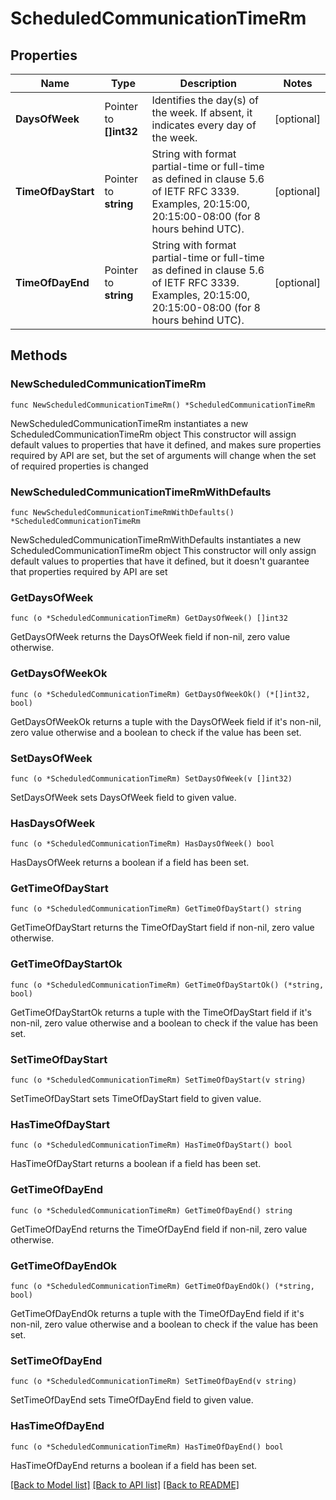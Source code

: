 # ScheduledCommunicationTimeRm

## Properties

Name | Type | Description | Notes
------------ | ------------- | ------------- | -------------
**DaysOfWeek** | Pointer to **[]int32** | Identifies the day(s) of the week. If absent, it indicates every day of the week.  | [optional] 
**TimeOfDayStart** | Pointer to **string** | String with format partial-time or full-time as defined in clause 5.6 of IETF RFC 3339. Examples, 20:15:00, 20:15:00-08:00 (for 8 hours behind UTC).   | [optional] 
**TimeOfDayEnd** | Pointer to **string** | String with format partial-time or full-time as defined in clause 5.6 of IETF RFC 3339. Examples, 20:15:00, 20:15:00-08:00 (for 8 hours behind UTC).   | [optional] 

## Methods

### NewScheduledCommunicationTimeRm

`func NewScheduledCommunicationTimeRm() *ScheduledCommunicationTimeRm`

NewScheduledCommunicationTimeRm instantiates a new ScheduledCommunicationTimeRm object
This constructor will assign default values to properties that have it defined,
and makes sure properties required by API are set, but the set of arguments
will change when the set of required properties is changed

### NewScheduledCommunicationTimeRmWithDefaults

`func NewScheduledCommunicationTimeRmWithDefaults() *ScheduledCommunicationTimeRm`

NewScheduledCommunicationTimeRmWithDefaults instantiates a new ScheduledCommunicationTimeRm object
This constructor will only assign default values to properties that have it defined,
but it doesn't guarantee that properties required by API are set

### GetDaysOfWeek

`func (o *ScheduledCommunicationTimeRm) GetDaysOfWeek() []int32`

GetDaysOfWeek returns the DaysOfWeek field if non-nil, zero value otherwise.

### GetDaysOfWeekOk

`func (o *ScheduledCommunicationTimeRm) GetDaysOfWeekOk() (*[]int32, bool)`

GetDaysOfWeekOk returns a tuple with the DaysOfWeek field if it's non-nil, zero value otherwise
and a boolean to check if the value has been set.

### SetDaysOfWeek

`func (o *ScheduledCommunicationTimeRm) SetDaysOfWeek(v []int32)`

SetDaysOfWeek sets DaysOfWeek field to given value.

### HasDaysOfWeek

`func (o *ScheduledCommunicationTimeRm) HasDaysOfWeek() bool`

HasDaysOfWeek returns a boolean if a field has been set.

### GetTimeOfDayStart

`func (o *ScheduledCommunicationTimeRm) GetTimeOfDayStart() string`

GetTimeOfDayStart returns the TimeOfDayStart field if non-nil, zero value otherwise.

### GetTimeOfDayStartOk

`func (o *ScheduledCommunicationTimeRm) GetTimeOfDayStartOk() (*string, bool)`

GetTimeOfDayStartOk returns a tuple with the TimeOfDayStart field if it's non-nil, zero value otherwise
and a boolean to check if the value has been set.

### SetTimeOfDayStart

`func (o *ScheduledCommunicationTimeRm) SetTimeOfDayStart(v string)`

SetTimeOfDayStart sets TimeOfDayStart field to given value.

### HasTimeOfDayStart

`func (o *ScheduledCommunicationTimeRm) HasTimeOfDayStart() bool`

HasTimeOfDayStart returns a boolean if a field has been set.

### GetTimeOfDayEnd

`func (o *ScheduledCommunicationTimeRm) GetTimeOfDayEnd() string`

GetTimeOfDayEnd returns the TimeOfDayEnd field if non-nil, zero value otherwise.

### GetTimeOfDayEndOk

`func (o *ScheduledCommunicationTimeRm) GetTimeOfDayEndOk() (*string, bool)`

GetTimeOfDayEndOk returns a tuple with the TimeOfDayEnd field if it's non-nil, zero value otherwise
and a boolean to check if the value has been set.

### SetTimeOfDayEnd

`func (o *ScheduledCommunicationTimeRm) SetTimeOfDayEnd(v string)`

SetTimeOfDayEnd sets TimeOfDayEnd field to given value.

### HasTimeOfDayEnd

`func (o *ScheduledCommunicationTimeRm) HasTimeOfDayEnd() bool`

HasTimeOfDayEnd returns a boolean if a field has been set.


[[Back to Model list]](../README.md#documentation-for-models) [[Back to API list]](../README.md#documentation-for-api-endpoints) [[Back to README]](../README.md)


